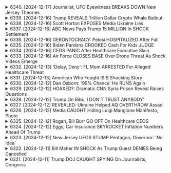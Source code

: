 <details>
<summary>6340. [2024-12-17] Journalist, UFO Eyewitness BREAKS DOWN New Jersey Theories</summary><br>

<a href="https://www.youtube.com/watch?v=yDkJoNlvZCg" target="_blank">
    <img src="https://img.youtube.com/vi/yDkJoNlvZCg/maxresdefault.jpg" 
        alt="[Youtube]" width="200">
</a>

# Journalist, UFO Eyewitness BREAKS DOWN New Jersey Theories

## 不明航空器事件之重點整理：採訪紀錄摘要

**概觀：** 本摘要基於一次採訪紀錄，內容主要討論近期於美國各地發生的不明航空器的目擊事件。採訪者與當地執法人員、白宮消息來源，以及調查事件的記者進行了深入交流，试图辨别事件的性质與背後原因。

**(一) 事件描述與目擊情況：**

*   **多重目擊證詞：** 無數的民眾和執法人員（包括警官、海岸守備隊）都報導目擊到不明飛行物（UFO）、無人機（Drone）或不明航空器（UAPA）。
*   **目擊地點：** 事件發生範圍廣泛，包括人口稠密地區和海岸線附近。
*   **異常現象：** 報導中提及的不尋常情況包括大量不明物體（多達50個）、以高速度追蹤執法船隻、以及在海洋中出現大量的空中物體。
*   **高度不確定性：** 目擊者無法確定這些物體的材質、動力來源或飛行方式。

**(二) 執法及政府部門的反應：**

*   **執法調查：** 當地執法部門（例如安郡警察局）正在積極追蹤這些物體，並記錄所有目擊事件。
*   **聯邦政府協作：** 執法部門將所有情報收集後都提交給聯邦政府。
*   **法律訴求：** 有執法部門呼籲制定相關法律，以规范无人机的运营，並追蹤所有飛行物體，類似於目前航空業對飛機的追蹤和管理方式。
*   **政府回應曖昧：** 白宮和聯邦政府的回應往往模糊不清，強調事態的可控，但沒有充分解释事件的本質。

**(三) 對事件起因的推測：**

*   **飛行器誤認：** 部分人士認為這些目擊事件可能是人們誤認了飛機、無人機或其他飛行器。
*   **無人機活動增長：** 隨著無人機技術的普及，無人機的非法或未經授權的使用情況也可能有所增加。
*   **政府機密活動：** 採訪者認為，聯邦政府可能參與一些秘密的航空活動，而這些活動可能被誤認為是外星或不明航空器。
*   **UFO/外星生命：** 一部分人仍懷疑這些不明航空器與外星生命或不明文明有關。

**(四) 採訪者的分析與判斷：**

*   **事件複雜性：**  採訪者認為，事件的起因很可能是一個複雜混合體，涉及飛行器误认、無人機活動、政府密事等多重因素。
*   **政府知情程度：** 採訪者懷疑聯邦政府可能掌握比公眾更多的信息，並正在選擇性地公開真相。
*   **風險評估：** 採訪者對聯邦政府的回應表示擔憂，認為其對事態的淡化可能構成一種不負責任行為，並可能隱藏著潛在的風險。



**結論：** 總體而言，這份採訪紀錄揭示了不明航空器事件的複雜性和不確定性。 需要更嚴肅的調查與分析，以辨明真相並确保公共安全。
</details>

<details>
<summary>6339. [2024-12-16] Trump REVEALS Trillion Dollar Crypto Whale Bailout</summary><br>

<a href="https://www.youtube.com/watch?v=rw3NTxWXvKg" target="_blank">
    <img src="https://img.youtube.com/vi/rw3NTxWXvKg/maxresdefault.jpg" 
        alt="[Youtube]" width="200">
</a>

# Trump REVEALS Trillion Dollar Crypto Whale Bailout

## 比特币战略：一份分析摘要

以下是关于比特币战略的要点总结，基于所提供的文本，并以客观严谨的条理进行组织：

**一、核心论点：对比特幣战略的反驳**

*   **财富转移:** 比特币战略被描述为一项通过转移公共资金，使已富裕阶层受益的“掠夺计划”。
*   **缺乏合理逻辑:**  策略的支持理由看似是为了让竞选支持者获得巨额利益，而非出于实际的经济或战略考虑。
*   **高风险投资：**将资金投入比特币被认为存在固有风险，包括技术过时、黑客攻击以及市场崩盘可能造成的重大财务损失。

**二、 潜在的经济风险**

*   **金融系统風險:**  将比特币纳入金融体系，提高了系统性风险。报告指出了加密货币购买资金被用于放贷的趋势，以及该领域带来的潜在问题。
*   **经济崩溃潜力:** 比特币的崩盘可能会导致类似2008年金融危机的连锁反应，特别是鉴于低收入家庭将加密货币收益用于获取住房贷款和汽车贷款的情况。
*   **过度杠杆:** 通过加密货币获得的贷款可能导致过度杠杆，加剧经济冲击时的脆弱性。

**三、 地缘政治影响**

*   **美元减弱：** 比特币战略被认为可能削弱美元价值，使美国在全球的经济影响力降低。
*   **制裁规避：** 其他国家可能利用比特币来规避经济制裁，从而损害美国的国家利益。
*   **普汀的兴趣：** 俄羅斯总统普丁对加密货币表现出兴趣，这进一步增加了人们对美元可能被规避的担忧。

**四、监管和人员变动问题**

*   **监管风险：** 该文件警告说，特朗普政府任命了亲加密货币的官员担任监管职位，可能会损害对加密货币市场的有效监管。
*   **政策失调：** 对证券交易委员会 (SEC) 和财政部的领导人进行人事调动，可能会导致监管力度减弱，对金融稳定构成威胁。
*   **PayPal 的角色:**  一些人认为，加密貨幣与PayPal的目标是创建一个“新世界货币”，但这可能会损害美国传统的金融系统。

**五、 固有技术和市场风险**

*   **技术过时：** 比特币可能被更先进的技术所取代，导致其价值迅速下降。
*   **黑客攻击和盗窃:**  加密货币对黑客攻击和盗窃尤其容易受到攻击，这可能导致巨额资金损失。
*   **缺乏内生价值:**  比特币缺乏传统的内在价值，其价格很大程度上取决于投机炒作。

**總結:**

这份分析批判性地评估了特朗普政府的比特币战略，指出其所存在的重大金融、经济、监管和技术风险。它强调了将公共资金投入这种高风险数字资产，可能导致财富转移，破坏金融稳定性，并损害美国的国家利益。
</details>

<details>
<summary>6338. [2024-12-16] Scott Horton EXPOSES Media Ukraine Lies</summary><br>

<a href="https://www.youtube.com/watch?v=K_5iClEOGu8" target="_blank">
    <img src="https://img.youtube.com/vi/K_5iClEOGu8/maxresdefault.jpg" 
        alt="[Youtube]" width="200">
</a>

# Scott Horton EXPOSES Media Ukraine Lies

## 斯考特·赫里翁關於俄烏衝突之觀點重點整理

斯考特·赫里翁 (Scott Hertron) 在 Breaking Points 節目中闡述了他對俄烏衝突的獨特視角。其核心觀點是：俄羅斯的行動並非僅僅基於浪漫或擴張野心，而是基於對自身安全關切的理性考量，且西方（尤其是美國和北約）長期以來的政策是衝突演變的主要因素。以下是他觀點的重點整理：

**一、衝突的根源：俄羅斯的合理安全關切**

*   **安全困境：** 弗拉基米爾·普丁認為，北約持續東擴，使得俄羅斯面臨來自西方國家的安全威脅。在烏克蘭部署導彈系統，使得莫斯科在 10 分鐘之內可能受到核攻擊。
*   **不對稱威脅：** 普丁擔心，如果烏克蘭加入北約，將使得西方有能力部署對俄羅斯構成直接威脅的武器系統。
*   **歷史背景：** 普丁多次強調，對克里米亞的防禦是其安全戰略的核心，他認為西方不尊重俄羅斯的安全關切。
*   **明確的訴求：** 他強調，俄羅斯的訴求並非是完全佔領烏克蘭，而是確保自身安全，即阻止烏克蘭加入北約，並阻止在該地區部署對俄羅斯構成威脅的武器系統。

**二、西方（尤其是美國和北約）的過錯**

*   **北約東擴：** 北約長期東擴，無視俄羅斯的警告和安全關切，是破壞歐洲安全格局的主要因素。
*   **雙重標準：** 西方在處理國際冲突時存在雙重標準，例如，在科索沃、南蘇丹和戈蘭高地等地區支持分離主義運動，但在俄羅斯周邊卻反對。
*   **自由主義世界秩序的虛偽性：** 西方所宣揚的自由主義世界秩序，僅是世界帝國主義的變相形式，其根本目的是維護自身的利益。
*   **違反國際規則：** 國際規則被西方所利用，以達到其政治目的，而忽略了其他国家的安全關切。
*   **領土爭端的處理：** 若是美國所為，西方便會默許，但俄羅斯若採取類似行動，則會受到嚴厲批評 (例如科索沃 vs 克里米亞)。

**三、烏克蘭的地位和衝突的意義**

*   **美國對烏克蘭的價值：** 斯考特·赫里翁認為，美國並不在乎烏克蘭的戰略意義，冷戰時期蘇聯占領烏克蘭時，美國也未採取任何行動。
*   **俄羅斯對烏克蘭的戰略重要性：** 對於俄羅斯而言，確保烏克蘭不加入北約，並防止其成為對俄羅斯構成威脅的地區，至關重要。
*  **不應接受邊境爭端的國家加入北約：** 北約不應接納存在領土爭端的國家為成員，以免引發更大的冲突。
*  **黑海地區的戰略意義：** 北約在黑海地區的存在，對於俄羅斯構成了直接的安全威脅。

**四、斯考特·赫里翁的論述方式**

*   **歷史、地緣政治和國際關係視角：** 斯考特·赫里翁的論述融合了歷史、地緣政治和國際關係等方面的知識，提供了一個全面而深入的分析。
*   **批判性思考：** 他對主流觀點進行了批判性思考，並提出了不同的見解。
*   **客觀性和理性的分析：** 斯考特·赫里翁的分析是基於客觀事實和邏輯推理，避免了情緒化的表達和偏見。
* **論述依據：** 斯考特·赫里翁的論述主要基於他的書籍，以及他在節目中所分析的歷史資料和地緣政治背景。

總而言之，斯考特·赫里翁認為，俄烏衝突並非簡單的侵略行為，而是多種因素共同作用的結果。理解衝突背後的深層原因，需要從歷史、地緣政治和國際關係等角度進行分析，並且需要批判性地思考主流觀點。他的觀點提供了一種理解衝突的新視角，並引發人們對國際安全格局和地緣政治的思考。
</details>

<details>
<summary>6337. [2024-12-16] ABC News Pays Trump 15 MILLION In SHOCK Settlement</summary><br>

<a href="https://www.youtube.com/watch?v=LqpNbc-pY84" target="_blank">
    <img src="https://img.youtube.com/vi/LqpNbc-pY84/maxresdefault.jpg" 
        alt="[Youtube]" width="200">
</a>

# ABC News Pays Trump 15 MILLION In SHOCK Settlement

## 對喬治·斯蒂法諾普洛斯（George Stephonopoulos）名譽毀損訴訟的重點整理與分析

以下，根據提供的文本，將事件與分析重點整理如下：

**I. 事件背景：**

*   **訴訟的起因：** 喬治·斯蒂法諾普洛斯在一期節目中關於特朗普的言論引發了特朗普陣營的訴訟威脅。
*   **ABC的反應：** ABC選擇和解，刊登了編輯註釋，但註釋內容模糊且缺乏明確承認錯誤。
*   **核心爭議點：** 媒體界對ABC屈服於威脅，而非捍衛其新聞報導自由表示質疑與擔憂。

**II. ABC屈服原因的可能性推測：**

*   **保險因素：** 有分析指出，類似事件中，保險公司可能要求媒體和解，降低風險。此前曾有案例（克里斯·漢森事件）表明保險公司可能主導和解決策。
*   **避免訴訟成本：** 媒體可能評估了訴訟的成本、時間和聲譽風險，最終決定和解以避免更嚴重的後果。
*   **特朗普陣營的威脅：**  特朗普陣營可能直接聯繫ABC，威脅若不更正言論，將發起名譽毀損訴訟。

**III. 對此決定的批評與擔憂：**

*   **新聞自由的侵蝕：** 多名專家（包括律師、記者）認為，ABC此舉為不正當壓力屈服，設置了一個可怕的先例，可能危害新聞自由和媒體獨立性。
*   **對媒體的威慑：** 此事件可能向其他媒體傳達信息，暗示在報導涉及特朗普時需謹慎，以免引發訴訟。
*   **編輯註釋的模糊性：** 編輯註釋的措辭含糊不清，未能明確承認錯誤或更正不實信息，被認為是一種敷衍的方式。
* **媒體怯懦** 多個媒體工作者認為ABC屈服於壓力是種怯懦行為。

**IV. 其他重要觀點：**

*   **保險因素的可能性：** 媒體的保險可能促使和解。
*   **案例類似性：** 曾有名記者與保險公司產生衝突，保險公司促使他和解。
*   **編輯註釋的作用：** 和解協議可能要求包含編輯註釋。

**V. 文本呼籲**

*   文本作者希望得到ABC內幕消息，並強調自己將公開一切真相。
* 作者同時呼籲支持獨立媒體，並邀請讀者訂閱breakingpointsto.com。
* 文本鼓勵讀者分享並留下意見。
</details>

<details>
<summary>6336. [2024-12-16] GERONTOCRACY: Pelosi HOSPITALIZED After Fall</summary><br>

<a href="https://www.youtube.com/watch?v=idcOxWm7RLU" target="_blank">
    <img src="https://img.youtube.com/vi/idcOxWm7RLU/maxresdefault.jpg" 
        alt="[Youtube]" width="200">
</a>

# GERONTOCRACY: Pelosi HOSPITALIZED After Fall

## Breaking Points 節目對話重點整理：美國政治體制與民主困境

以下為 Breaking Points 節目的對話重點整理，針對美國政治體制、民主運作、以及資深政治人物權力固守等問題，進行結構化的歸納：

**一. 資深政治人物權力固守的現象分析:**

*   **缺乏可信的挑戰者:** 諸如米奇·麥克康奈、南希·裴洛西、戴安·範斯坦等資深政治人物，往往能夠利用自身財力、政治資源，壓制可能的黨內挑戰者，避免初選競爭。
*   **對黨內初選的操縱:** 資深議員傾向拒絕與挑戰者進行公開辯論，透過資金和資源優位，控制選舉結果。
*   **政治生態的助長：** 在某些情況下，例如肯塔基和舊金山，選區政治結構（共和黨優勢區，或民主黨鐵票區）使得資深議員即便不受當地選民歡迎，亦能藉由黨內優勢穩奪勝選。

**二. 民主運作的缺陷與隱憂:**

*   **選民選擇的侷限性:** 缺乏具競爭力、理念清晰的挑戰者，限制了選民的多元選擇。
*   **缺乏真正的政治革新:** 現有體系阻礙了新觀念、新力量的湧現，讓選民難以推動真正的改變。
*   **政客權力掌握的長期化：** 一些政治人物直至身體虛弱，甚至喪失認知能力，仍在職，凸顯政治體系缺乏健全的換血機制。
*   **利益集團的操控:** 既有體系容易被利益集團掌控，阻礙了真正代表民意的政策推動。

**三. 肯塔基州與舊金山選區的特殊性分析:**

*   **肯塔基州：** 該州由於強烈的共和黨傾向，使得民主黨候選人難以與麥克康奈競爭，即便麥克康奈不受選民歡迎。
*   **舊金山：** 裴洛西在該選區擁有深厚的黨內優勢，使得民主黨初選缺乏真正的競爭，讓她得以長期在職。

**四. 體制性問題的根源：**

*   **資金的力量：** 政治人物藉由籌集大量資金，強化自身影響力及操縱選舉的空間。
*   **缺乏制衡機制：** 現有體系缺乏健全的制衡機制，無法有效遏制資歷深厚的政客濫用權力的現象。
*   **美國醫療保健體制的問題：** 議員們能夠在身體狀況不佳的時候持續擔任公職，暴露了美國的醫療保健體系無法及時啟動換血機制。
*   **孤立主義 VS. 霸權：** 節目提到一些資深政客仍然堅持美國在全球霸權的政策，而忽視了國內的需求。

**五. 節目呼籲與號召：**

*   節目呼籲選民認清體制性問題，並積極參與政治，推動真正的變革。
*   節目呼籲支持獨立媒體，打破既有權力的壟斷。
*   節目鼓勵觀眾分享節目內容，擴大影響力，共同努力改變現狀。
</details>

<details>
<summary>6335. [2024-12-16] Biden Pardons CROOKED Cash For Kids JUDGE</summary><br>

<a href="https://www.youtube.com/watch?v=7FxSGj9-MbE" target="_blank">
    <img src="https://img.youtube.com/vi/7FxSGj9-MbE/maxresdefault.jpg" 
        alt="[Youtube]" width="200">
</a>

# Biden Pardons CROOKED Cash For Kids JUDGE

好的，以下是對您提供的文字的重點整理與歸納：

**總體主題：** 總統赦免權的濫用與不公正，以及拜登政府赦免決定的爭議性。

**一、核心論點：**

*   **赦免權的選擇性運用：** 批評人士認為拜登政府的赦免決策優先考慮了其支持者、富裕人士及其盟友，而非真正需要幫助的無辜者。
*   **缺乏審查機制：** 赦免流程存在漏洞，使得一些不應被赦免的人（如“金錢導向”的法官）也獲得了赦免。
*   **不公的優先級：** 總統之子以及與政權有聯繫的人比實際被不公正地監禁的個人獲得了更高的赦免優先級。

**二、具體例子：**

*   **總統之子：** 拜登總統的首個赦免對象是他的儿子。
*   **“金錢導向”的法官：** 一名因“金錢導向”而判刑的法官被赦免，引發廣泛批評。
*   **被遺忘的受害者：** 被指控需要幫助的個人（如史蒂芬·東吉、朱利安·阿桑奇等）卻未得到赦免。

**三、批評與疑慮：**

*   **缺乏透明度：** 赦免流程的缺乏透明度讓人懷疑總統的赦免權被濫用。
*   **缺乏盡職調查：** 總統似乎缺乏對赦免對象背景的審查，導致不良後果。
*   **政治動機：** 批評者認為拜登政府的赦免決策具有政治動機，目的是討好特定群體。

**四、總結：**

文章批判了拜登政府赦免權的使用，並指出其決策存在偏頗和不公正的現象。 作者認為總統似乎優先考慮了政治盟友和富豪捐贈者, 而忽略了那些真正需要幫助的受害者。

希望這些重點整理對您有所幫助！
</details>

<details>
<summary>6334. [2024-12-16] CEOS PANIC After Healthcare Executive Slain</summary><br>

<a href="https://www.youtube.com/watch?v=JxQA4u_WYM0" target="_blank">
    <img src="https://img.youtube.com/vi/JxQA4u_WYM0/maxresdefault.jpg" 
        alt="[Youtube]" width="200">
</a>

# CEOS PANIC After Healthcare Executive Slain

## Breaking Points 視頻重點摘要 (關於槍擊事件嫌犯逮捕)

以下是視頻內容的重點摘要，以條列格式呈現，並使用正式用語：

**一. 事件概要**

*   **槍擊事件發生**: 視頻討論一桩槍擊事件，重點關注嫌犯的逮捕過程及其相關隱私疑慮。
*   **嫌犯逮捕**: 嫌犯在被列車逮捕後，嫌疑犯的個人資料和逮捕過程成為討論重點。
*  **懷疑逮捕進程** : 視頻主要討論逮捕過程中的異常情況以及可能存在的隱私侵犯。

**二. 逮捕過程細節**

*   **照片辨識**: 執法部門利用嫌犯的照片，通過公民提供的線索進行辨識。
*   **麥當勞線索**: 嫌犯是根據麥當勞快餐店客戶提供的線索，通過臉部匹配技術確定身份。
*   **時間疑慮**: 傳聞嫌犯是在警方根據該線索到達現場後幾分鐘被逮捕，由於信息量巨大，時間安排引人懷疑。
*   **潛在的監視技術**: 視頻質疑執法部門是否使用了麥當勞快餐店的監視系統 (包括臉部識別)，未經同意調取公民資料，構成潛在隱私侵犯。

**三. 隱私權及監視技術的討論**

*   **面部掃描和生物數據**:  視頻指出，TSA (運輸安保管理局) 正在推行面部掃描技術，例如在機場進行安檢，並將公民的生物數據存儲在政府數據庫中。
*   **預檢和監控網絡**:  指出有 4500 萬人已參與 TSA 預檢計劃，意味著他們的指紋、面部信息和個人數據已被政府搜集。
*   **監視技術的普及**:  強調現代城市中監視攝影机的數量龐大，導致公民几乎無時無刻不在被監控。

**四.  嫌犯行為分析**

*   **丟棄的物品**: 嫌犯在逃亡過程中丟棄了槍支、子彈和假鈔，行為舉止引發疑問。
*   **逃亡策略**: 嫌犯未選擇搭乘飛機，而是選擇搭乘列車逃生，或許認為這是一種更安全的方式。
*  **是否故意被捕**： 視頻質疑嫌犯是否故意被捕，因為他丟棄的物品過於明顯。

**五. 媒體和公民的參與**

*   **公民參與情報提供**：公民積極參與情報提供，但大量情報可能導致警方難以篩選可信資訊。
*  **媒體曝光隱私**： 公眾對於隱私權的討論：對於政府的行為、隱私政策、監控技術以及公民權利等問題提出質疑。

**六. 呼籲及行動**

*    **支持獨立媒體**：鼓勵觀眾支持Breakingpoints.com，以支持獨立媒體發展。
*   **參與討論**：鼓勵觀眾通過點讚、留言和分享視頻，參與討論，擴大影響力。
</details>

<details>
<summary>6333. [2024-12-16] Air Force CLOSES BASE Over Drone Threat As Shock Videos Emerge</summary><br>

<a href="https://www.youtube.com/watch?v=FbbGXVKvNMs" target="_blank">
    <img src="https://img.youtube.com/vi/FbbGXVKvNMs/maxresdefault.jpg" 
        alt="[Youtube]" width="200">
</a>

# Air Force CLOSES BASE Over Drone Threat As Shock Videos Emerge

好的，以下是對提供的文字記錄進行的重點整理，使用正式用語、分段歸納和條列格式：

**一、事件概述與核心爭點**

*   **未知飛行物 (UFO) 目擊事件：** 美國（尤其是紐澤西州）近期頻繁出現身份未知的無人航空器（UAV）目擊事件，引起公眾和政府的關注與恐慌。
*   **聯邦政府的回應：** 聯邦政府（包括 FBI）正在調查這些目擊事件，但資訊披露有限，導致資訊不對稱。
*   **政治壓力：** 紐澤西州知事（Phil Murphy）公開要求聯邦政府加大調查資源，並向公眾提供更具體的資訊，加劇了政府的壓力。
*   **核心爭點：** 目擊事件的來源、目的以及是否構成安全威脅，是目前的主要爭議焦點。

**二、可能的解釋與假設**

*   **隱蔽的國家級計畫：** 目擊事件可能是軍方的秘密行動或實驗性計畫，但政府保持沉默以保密。
*   **恐怖威脅：** 有人猜測這些無人機可能攜帶有毒物質或武器，是對公共安全的威脅（例如：「骯髒炸彈」）。
*   **外部力量的干預：** 存在陰謀論，認為這些無人機可能來自其他國家或外星勢力。
*   **未知的技術：** 也存在技術推斷，認為這些無人機可能配備了突破性但未公開的技術。

**三、政府的資訊透明度和公眾反應**

*   **資訊不透明：** 政府在事件調查過程中缺乏透明度，未能及時向公眾提供充分的資訊，引發了不信任和懷疑。
*   **公眾恐慌：** 缺乏資訊的公眾容易產生恐慌和猜測，增加了社會的不穩定性。
*   **政治壓力：** 州政府官員（如紐澤西州知事）正在向聯邦政府施壓，要求增加資訊公開透明度。

**四、對於川普的討論**

*   **川普的角色：** 對於前總統川普是否可能揭露機密訊息，存在爭議。
*   **信任問題：** 質疑川普的個人可信度，以及他是否會遵循既定規範並揭露真相。

**五、可能的應對措施**

*   **加強聯邦政府的調查：** 需要投入更多的資源，以徹底調查事件的來源和目的。
*   **信息公開：** 聯邦政府應向公眾公開更多信息，以平息恐慌和建立信任。
*   **建立空中管制：** 考慮建立空中管制，以保護重要設施和確保飛行安全。
*   **加強邊境安全：** 密切關注邊境活動，以防止不明無人機入侵。

希望以上整理對您有所幫助。
</details>

<details>
<summary>6332. [2024-12-13] 'Delay, Deny': FL Mom ARRESTED For Alleged Healthcare Threat</summary><br>

<a href="https://www.youtube.com/watch?v=MwgOACKfSAI" target="_blank">
    <img src="https://img.youtube.com/vi/MwgOACKfSAI/maxresdefault.jpg" 
        alt="[Youtube]" width="200">
</a>

# 'Delay, Deny': FL Mom ARRESTED For Alleged Healthcare Threat

## 對象：健康保險公司聯合醫療（UnitedHealth Group）的重點整理

本次討論重點集中在聯合醫療公司的員工待遇及公司處理負面輿論的方式，從媒體人Kenn Crippshtein的報導與分析中提取。

**一、核心問題：員工待遇與企業形象**

* **崩塌的系統與痛苦的員工：** 聯合醫療的員工，特別是客服（Call Center）人員，深感痛苦與無助，原因是公司存在著落後的系統、僵化的流程以及缺乏權限來解決問題。許多員工正在承受極大的心理壓力，並且想找到別的工作。
* **官僚主義和不人道的工作環境：** 許多員工認為他們從事的工作令人厭惡，且缺乏改變的機會，這造成許多負面情緒與壓力。
* **公司內部與外部的訊息不對稱：** 許多媒體報導與公司發言人僅僅呈現正面形象，卻忽略了基層員工的真實處境。

**二、公司應對輿論的方式**

* **初期反應：防禦與否認：** 聯合醫療最初的回覆是防禦性的，並認為所有批評都是虛假的、不公正的。
* **策略轉變：承認問題並表達關心：**  在受到越來越多的批評後，公司嘗試轉變策略，開始承認系統存在問題，並表達對員工的關心。但這種轉變被分析為是為了維護公司形象而做出的反應。
* **內部溝通與外部宣傳的不一致：**  公司對內發送的備忘錄最初充滿防禦性，但在公眾面前則表現出關心和理解。

**三、媒體與資訊傳播的角色**

* **媒體報導的偏差：** 媒體通常僅報導公司高層的觀點，缺乏對基層員工的深入報導，造成資訊的不平衡。
* **獨立評論的重要性：** 獨立媒體人Kenn Crippshtein通過深入採訪和分析，揭示了聯合醫療公司內部真實情況。
* **真相的獲取：** 直接從員工那裡獲取資訊，而非依賴公司官方發布，對於了解真實情況是至關重要的。

**四、 Kenn Crippshtein 的資訊傳播渠道**

* **Substack 平台：** 鼓勵聽眾追蹤Kenn Crippshtein的Substack平台，以獲取更多相關分析和報導。
* **資訊更新頻率：** Kenn Crippshtein每天都會更新Substack平台，分享最新的資訊。

**五、 結論**

本次討論重點指向了聯合醫療內部存在的問題，以及公司在維護其公眾形象時所使用的策略。獨立媒體人的深入報導對於揭示真相，以及推動公司改善員工待遇至關重要。
</details>

<details>
<summary>6331. [2024-12-13] American Who Fought ISIS Shocking Story</summary><br>

<a href="https://www.youtube.com/watch?v=ao170etxp-s" target="_blank">
    <img src="https://img.youtube.com/vi/ao170etxp-s/maxresdefault.jpg" 
        alt="[Youtube]" width="200">
</a>

# American Who Fought ISIS Shocking Story

## 叙利亚局勢分析及地方自治區評估：重點摘要

此摘要基於對視頻內容的分析，提供對敘利亞局勢、地方自治區發展及人道主義關切的客觀總結。

**一、地區概況及主要參與者：**

*   **敘利亞國內衝突：** 敘利亞持續的衝突牽涉多方勢力，包括敘利亞政府、反對派組織、庫德族人民自衛軍(YPG)、伊斯蘭國(ISIS)以及外來干預勢力（土耳其、俄羅斯、美國等）。
*   **庫德族自治區(Rojava)：** 敘利亞北部存在一個以庫德族為主體的自治區，被稱為Rojava（Rojava）。該自治區尋求更大的政治自治權，並在一定程度上建立了自行管理體系。
* **主要勢力互動：**
    *   **美國：** 支持敘利亞北部庫德族勢力YPG，但拒絕將YPG除名恐怖組織名單。
    *   **俄羅斯：** 傾向於支持敘利亞政府，鼓勵敘利亞政府與地方自治區進行聯邦體制整合。
    *   **土耳其：** 將YPG視為國家安全威脅，並進行了多次軍事干預，試圖阻止其在敘利亞北部形成穩固的勢力範圍。

**二、政治發展及自治前景：**

*   **聯邦體制建議：** 俄羅斯積極推動敘利亞政府與庫德族自治區建立聯邦體制，仿效伊拉克庫德斯坦自治區模式。然而，敘利亞總統阿薩德不願意割讓權力，對聯邦體制方案持保留態度。
*   **YPG的合法性：** 美國對YPG拒絕除名恐怖組織名單，限制了該組織獲得國際認可和政治合法性。
*   **飛行禁區與國際制裁：** 建議解除敘利亞北部地區的禁飛區，並將 PKK 除名恐怖組織名單，以促進當地經濟發展，允許當地社區獲得投資和貿易機會。

**三、人道主義危機：**

*   **國內流離失所人口：** 敘利亞內部存在大量流離失所人口，特別是在阿勒波等地。這些流離失所者面臨嚴峻的生活環境和生存挑戰，包括食物短缺、醫療服務匱乏以及冬季氣候帶來的威脅。
*   **緊急人道援助需求：** 特別提到在阿勒波地區的庫德族、雅茲يدي族和亞美尼亞族流離失所者，強調他們迫切需要人道援助，包括食品、住房和醫療服務。
*   **人道援助組織：** 強調庫德紅新月社在提供人道援助方面所發揮的作用，並鼓勵公眾支持該組織的工作。

**四、文化及宗教多樣性：**

*   **敘利亞文化多樣性：** 敘利亞是一個文化和宗教多元化的社會，存在庫德族、雅茲يدي族、亞美尼亞族等不同群體。
*   **亞拉姆語的重要性：** 強調亞拉姆語在當地文化和宗教中的重要性，並提到YPG中有許多亞拉姆語人口的存在。
*   **文化遺產：**  表明敘利亞擁有豐富的文化和宗教遺產，包括早期基督教文化。

**总结：**

此分析強調了敘利亞局勢的複雜性，涉及政治鬥爭、人道主義危機和文化多元化等因素。 建立一個可持續和和平的未來，需要各方放下成見，尋求共同利益，加強對敘利亞人民的人道主義援助。
</details>

<details>
<summary>6330. [2024-12-12] Dan Osborn: '99% Chance' He RUNS Again</summary><br>

<a href="https://www.youtube.com/watch?v=9pTcDqpfsj4" target="_blank">
    <img src="https://img.youtube.com/vi/9pTcDqpfsj4/maxresdefault.jpg" 
        alt="[Youtube]" width="200">
</a>

# Dan Osborn: '99% Chance' He RUNS Again

## Dan Osborne 訪談重點整理

**I. 競選核心與策略**

* **目標選民:** 底層勞動階級，強調代表他們發聲。
* **政策重點:** 降低稅負，提升可負擔能力。
* **差異化:** 強調自己與建制派政客的不同，不受國家層級的政治框架束縛。
* **選舉策略:** 注重地方層面的選舉，認為比起進軍國家層級，在地方層面的選舉機會較高，也更能得到選民接納。

**II. 選舉挑戰與考量**

* **國家層级选举的风险:**  在国家层面的选举中，选民更注重政客的政治立场，而非其个人背景。
* **建制派的压力:**  来自建制派的政治压力和负面评价会对选举造成阻碍。
* **选民的差异化认知:**  选民更倾向于支持那些既有地方特色，又符合自身利益的政客。
* **地方選舉機運:**  強調地方選舉比國家級選舉更具機會，選民相對寬容。

** III. 參選者案例分析**

* **Larry Hogan (馬里蘭州):** 受歡迎的州長，但因其與 McConnell 的政治連結而在參議院選舉中失利。選舉廣告重點攻擊他在聯邦議員的投票立場。
* **Phil Scott (佛蒙特州):** 備受尊敬的州長，即使在偏自由的佛蒙特州仍獲得支持證明其個人魅力和議題貼近人民的特點。
* **Charlie Baker (麻薩諸塞州)/ Scott Brown:**  兩人皆為在非共和黨傳統地區勝出的州長/聯邦參議員。
* **Luis Fortunato Edwards(堪薩斯州):** 強調地方性選舉，較容易獲得選民支持。

**IV.  Working Class Heroes 基金会**

* **基金會目標:** 資助和發掘代表勞動力階級的政治新星。
* **募款策略:** 鼓勵潛在捐款者透過電子郵件註冊，以便在基金會開始招聘時獲得更新信息。

**V.  選舉及政治趨勢觀察**

*  **地方主導:**  強調地方選舉更利於在國家層面的發展。
*  **選民認知差異:** 选民对地方政治的容忍度相对较高，而对国家层面的政治立场更为注重。
*  **建制派因素:**  政治建制派对候选人的影响力以及可能造成的负面影响。
* **選民的價值觀：** 選民更注重政治人物的政策是否符合自身利益，以及是否能代表他們的價值觀。
</details>

<details>
<summary>6329. [2024-12-12] HOAXED?: Dramatic CNN Syria Prison Reveal Raises Questions</summary><br>

<a href="https://www.youtube.com/watch?v=O0aIqt2RzbA" target="_blank">
    <img src="https://img.youtube.com/vi/O0aIqt2RzbA/maxresdefault.jpg" 
        alt="[Youtube]" width="200">
</a>

# HOAXED?: Dramatic CNN Syria Prison Reveal Raises Questions

好的，这是一份对您提供文本的清晰、客观重点总结，采用正式术语并按小节归纳并使用列表格式：

**一、核心叙述与核心质疑**

*   **叙述焦点：** 一位被叙述者从叙利亚监狱中释放的男性（代号：该男子的身份是讨论的关键）。叙述者质疑该男子的故事真实性，怀疑其可能为精心策划的舞台剧。
*   **主要质疑点：**
    *   **监狱环境的异常：** 叙述者怀疑监狱的条件是否像描述的那样恶劣。
    *   **被捕和释放过程的疑点：**  描述的逮捕和释放过程存在不一致和不合理之处。
    *   **叙述者的动机：**  叙述者怀疑该被叙述者是否故意隐瞒或提供虚假信息。

**二、对叙利亚局势和相关人物的背景分析**

*   **对叙利亚内战及其影响的关注：** 叙述者分析了叙利亚冲突的复杂性，以及西方国家对叙利亚冲突的态度和干预。
*   **对参与叙利亚冲突的不同派别及其政治立场的批判：** 叙述者批判了叙利亚冲突中各方的行为和动机，特别是对一些被西方视为温和反对派的团体的质疑。
*   **对クラリッサ・ウォード的分析：** 分析了新闻记者（クラリッサ・ウォード）在叙利亚战争中采取的立场和行为，怀疑她可能因为个人经历和意识形态立场而对某些事件有倾向性报道。

**三、新闻伦理与媒体可信度**

*   **对CNN等传统媒体可能存在的偏见的质疑：** 叙述者表达了对传统媒体可能存在的偏见和不公正报道的担忧。
*   **对新闻报道真实性的重要性的强调：** 叙述者强调了核实新闻来源、确保报道客观公正的重要性。
*    **对新闻媒体在复杂冲突中扮演角色的反思：** 叙述者呼吁新闻媒体承担起更多社会责任，避免将个人偏见和政治立场带入新闻报道中。

**四、其他相关问题**

*   **对叙利亚监狱状况的关注：** 叙述者表达了对敘利亞监狱中人权状况的担忧。
*   **对西方政府和媒体对敘利亞冲突的政策的批判：** 敘述者批判了西方国家在敘利亞冲突中采取的政策，并呼吁更谨慎、更客观的应对策略。
*   **对媒体独立性和言论自由的强调：** 叙述者呼吁保障媒体独立性和言论自由，以便能够更全面、更客观地报道冲突事件。
</details>

<details>
<summary>6328. [2024-12-12] Trump On Bibi: 'I DON'T TRUST ANYBODY'</summary><br>

<a href="https://www.youtube.com/watch?v=lMIvNkUIUXw" target="_blank">
    <img src="https://img.youtube.com/vi/lMIvNkUIUXw/maxresdefault.jpg" 
        alt="[Youtube]" width="200">
</a>

# Trump On Bibi: 'I DON'T TRUST ANYBODY'

## 文章重點整理

本文章為對談形式，內容圍繞國際局勢與軍事援助的討論。以下以小節及條列式歸納重點：

**一、中東局勢與以巴衝突:**

*   **對以色列的施壓:** 美國可能透過施壓以色列對外關係，要求其在巴勒斯坦衝突中做出讓步。
*   **特朗普與納坦尼亞胡的關係:** 美國前總統特朗普可能藉由向以色列總理納坦尼亞胡施壓，促使其在特定議題上妥協。
*   **人道危機與死亡人數:** 巴勒斯坦加沙地區正在經歷嚴重的人道危機，已知萬餘人死亡。
*   **民間傷亡情況:** 報導指出美國非營利組織疑似透過軍事援助，間接導致巴勒斯坦平民傷亡。

**二、美國對烏克蘭軍事援助:**

*   **非法武器轉讓:** 有美國議員助理被逮獲，試圖非法將軍事裝備運送至烏克蘭。
*   **漏洞與合規性:** 法律對於非營利組織援助軍事物資的規範存在漏洞，可能被濫用。
*   **非營利組織的角色:** 有美國非營利組織透過接受捐款並購買軍事物資，轉供戰區，引發法律與道德爭議。
*   **武器種類與用途:** 涉案武器包含防彈背心、瞄準鏡、夜視鏡等，甚至有狙擊步槍及相關器材，用途令人擔憂。
*   **IRS 稅務爭議:** 過去奧巴馬政府時期的 IRS 稅務醜聞，導致對於 501(c)(3) 非營利組織的監管趨於鬆懈。

**三、其他關鍵議題:**

*   **軍事裝備來源不明:** 有人士關注軍用裝備是否有經由合法管道，或透過漏洞轉入戰區。
*   **道德與倫理問題:** 協助軍事行動，可能導致平民受害，引發道德與倫理方面的討論。
*   **資訊透明度:** 對於非營利組織的軍事援助活動，需要更高的透明度，以確保符合規範。

**備註:** 本篇文章內容涉及國際敏感局勢與道德爭議，需要以批判性角度看待。
</details>

<details>
<summary>6327. [2024-12-12] REVEALED: Ukraine Helped AQ OVERTHROW Assad</summary><br>

<a href="https://www.youtube.com/watch?v=PyHQfD0PYWs" target="_blank">
    <img src="https://img.youtube.com/vi/PyHQfD0PYWs/maxresdefault.jpg" 
        alt="[Youtube]" width="200">
</a>

# REVEALED: Ukraine Helped AQ OVERTHROW Assad

## 西利亞情勢分析：烏克蘭之情報行動與地政效應

以下針對原文內容進行學術總結與重點歸納：

**一、核心議題與關鍵事件**

*   **烏克蘭干預西利亞內戰：** 本報告核心揭露，烏克蘭情報單位秘密援助敘利亞反政府 quân隊，協助推翻權力，並對抗俄羅斯及其盟友。
*   **情報支援與技術轉移：** 烏克蘭派遣精於無人飛行載具 (UAV) 操作人員以及約150 架UAV 至敘利亞伊德立部，支援反政府勢力，尤其是以阿爾凱達關聯的塔赫爾·阿拉姆 HTS 為首的領袖。
*   **地緣政治動機：** 烏克蘭情報行動背後動機是削弱俄羅斯在中東的影響力，並透過干擾其盟友來分散 روسيا的軍事資源。

**二、行動影響與潜在後果**

*   **俄羅斯策略调整：** 由於在敘利亞的地位受挫，俄羅斯可能将更多軍事資源投入烏克蘭戰爭，提高戰鬥意志，並將資源集中於當前的戰爭。
*   **區域聯盟的複雜化：** 與俄羅斯對立的土耳其，與俄羅斯在東歐和高加索地區存在長期競爭，可能因此更加依賴與美國及北約的關係，進一步加劇該地區的地緣政治緊張局勢。
*   **情報失效與風險：** 美國情報體系被質疑未能掌握烏克蘭在敘利亞的行動，以及對韓國潛在的政變動向，揭示了情報蒐集及分析上的潛在漏洞。

**三、战略分析與潛在風險**

*   **烏克蘭的戰略考量：** 烏克蘭可能認為透過干預敘利亞，能夠分散 روسيا的精力，為自身爭取時間或創造更有利的戰場條件。然而，此舉風險在于激化地區矛盾，並引發更廣泛的衝突。
*   **美國的潛在風險：** 敘利亞境內存在大量的美軍駐基地及請負人員，若受到干預或攻擊，將對美國造成直接的安全威脅。
*   **地緣政治的複雑性：** 本事件凸显了地緣政治的複雜性以及在地中海及東地中海地區的權力競爭。

**四、结论與评估**

烏克蘭在敘利亞的情報行動，不僅改变了該地區的政治格局，也可能對烏克蘭自身及相關國家的战略利益產生重大影響。美國情報體系未能及時掌握該行動，暴露出情報蒐集与分析上的不足。本事件也突出了地緣政治的複雜性以及在地中海及東地中海地區的權力競爭。
</details>

<details>
<summary>6326. [2024-12-12] Media CAUGHT Hiding Luigi Mangione Manifesto, Photo</summary><br>

<a href="https://www.youtube.com/watch?v=GUOtb1I8vmA" target="_blank">
    <img src="https://img.youtube.com/vi/GUOtb1I8vmA/maxresdefault.jpg" 
        alt="[Youtube]" width="200">
</a>

# Media CAUGHT Hiding Luigi Mangione Manifesto, Photo

## 對話要點整理 (BreakingPoints Podcast, Ken Klipperstein 錄音)

**核心議題:** 媒體在重大突發事件中 (尤其涉及槍擊、暴力恐嚇) 的訊息審查及媒體自我定位。

**一. 新聞價值 vs. 訊息控制**:

* **事件概要:** 主要討論一位嫌疑犯的事件，該嫌疑犯發布了脅迫性資訊。媒體普遍拒絕公開該嫌疑犯的相關資訊（包含資訊文件，脅迫性圖片）。
* **媒體立場:** 媒體機構普遍以 “公共安全” 作為理由拒絕公開資訊，認為其內容對公眾構成潛在危險。
* **作者 (Ken Klipperstein) 的觀點:** 認為媒體應聚焦於提供真實和完整資訊給公眾，讓公眾自行判斷，而非替公眾做出決策。
* **核心爭論點:** 媒體是否有權力以 “公共安全” 為由，篩濾掉可能讓公眾知情的資訊，抑或應完全尊重資訊自由？

**二. 訊息審查的案例與模式**:

* **先例:** 比對了過去的案例，像是 “Unabomber” 的宣言。當時媒體公開了宣言，最終導致嫌疑人的落捕，但也引發了對宣傳暴力思想的道德爭論。
* **一致性**: 作者批評媒體對不同案例的標準不一。
* **媒體動機**: 作者認為媒體可能受到 “華盛頓”、“紐約” 特定群體的影响，導致媒體呈現出與普通民眾（例如威斯康辛州的民眾）不同的資訊偏好。
* **媒體與執法部門關係**: 作者暗示媒體可能與執法部門達成交易，形成一種“相互支持”的局面，導致某些資訊被壓制。

**三. 信息管道及獨立媒體的崛起**:

* **Substack的重要性**: 作者透過Substack平台公布了被主流媒體壓制的情報，吸引了大量關注者。
* **独立媒體的价值**:  獨立媒體能绕过传统媒体的审查，更直接地将資訊傳遞给公眾。
* **媒體責任**:  作者呼籲媒體需要對其自身的責任有更清楚的认识：媒體應該成為資訊的傳遞者，而不是公眾的“保護者”或“管理者”。

**四. 公眾討論的缺失**:

* **缺乏公開討論**: 作者批評主流媒體缺乏對訊息公開政策的公開討論，使得公眾無法參與決策。
* **“假裝沒有發生”的態度**:  主流媒體常常採取“假裝沒有發生”的態度，避開敏感議題，壓制公眾的知情權。
* **主流媒体的虚伪**: 虽然主流媒体拒绝公开信息，但他们却可以通过链接到Substack了解信息，体现了他们的虚伪性。

**核心觀點:**

作者强烈认为，主流媒体正在滥用其权力，通过审查信息来操纵公众认知。 独立媒体及Substack等平台为读者提供了获取独立、完整資訊的渠道。 公众有权知情，媒体应尊重公众的知情权，而非替公众做出判断。
</details>

<details>
<summary>6325. [2024-12-12] Rogan, Bill Burr GO OFF On Healthcare CEOS</summary><br>

<a href="https://www.youtube.com/watch?v=ijpJrUviQi8" target="_blank">
    <img src="https://img.youtube.com/vi/ijpJrUviQi8/maxresdefault.jpg" 
        alt="[Youtube]" width="200">
</a>

# Rogan, Bill Burr GO OFF On Healthcare CEOS

## ルイジ・マニオン事件：インタビュー及び近況整理

この文書は、ルイジ・マニオン氏のインタビュー内容と、事件に関する周辺情報に基づき、主要なポイントを整理したものです。

### 1. インタビュー内容

*   **異常なインタビュー設定:** マニオン氏は刑務所に収監中であり、インタビューは共用スペースで行われました。
*   **刑務所の状況:** 刑務所の構造は、寮形式であり、受監者は共用スペースで過ごしている模様です。
*   **インタビューの不可解性:** 刑務所内で夜の10時以降、テレビニュースを視聴し、受監者から声援が上がるなど、通常では考えられない状況でインタビューが実施されました。
*   **マニオン氏の主張不明確:** 罪状に対する主張、精神鑑定、今後の裁判予想など、マニオン氏自身の主張は依然として不明確な部分が多い。

### 2. 事件の周辺情報

*   **収監場所:** マニオン氏はニューヨーク州刑務所に移送される可能性があり、特にダンベリー刑務所やダナム・モラ刑務所が候補として挙げられている。
*   **罪状と量刑予想:** 事件の内容や罪状によっては、長期間の服役が予想されるものの、精神鑑定の結果などによって量刑が変わる可能性がある。
*   **裁判の見通し:** マニオン氏は無罪を主張するかもしれないが、陪審員の判断や裁判のシステムによって、その試みは困難になるかもしれない。
*   **メディアとマニフェストの関係:** マニオン氏が自身のマニフェストを公開した経緯や、他のメディア組織がそれを報道しなかった理由について、ケン・クリッペンスタイン氏が解説する予定。
* **精神状態の可能性:** マニオン氏は、精神異常を理由として無罪を主張する可能性がある。

### 3. その他

*   本インタビューは、一般的な刑務所内でのインタビューとは大きく異なり、異常な状況下で行われている。
*   事件の真相解明のため、今後の裁判の動向や、マニオン氏自身の主張などに注目する必要がある。
*   本分析は、現時点で入手可能な情報に基づいています。
</details>

<details>
<summary>6324. [2024-12-12] Eggs, Car Insurance SKYROCKET Inflation Numbers Ahead Of Trump</summary><br>

<a href="https://www.youtube.com/watch?v=ubO93EKjXls" target="_blank">
    <img src="https://img.youtube.com/vi/ubO93EKjXls/maxresdefault.jpg" 
        alt="[Youtube]" width="200">
</a>

# Eggs, Car Insurance SKYROCKET Inflation Numbers Ahead Of Trump

## 汽車保險價格上漲：綜合因素與系統性問題分析

以下為文章內容的重點整理，以條列式呈現，並分為幾個主要類別：

**一、汽車保險價格上漲的成因：多重因素匯集**

*   **日益增加的修車成本：** 汽車技術發展導致汽修成本顯著提升。
*   **高價汽車的普及：** 價格較高的進口車或豪華汽車增加保險賠付風險。
*   **欺詐案件的頻繁發生：** 保險欺詐行為（如虛報事故、人身傷害索賠）推高保險費用。
*   **訴訟風氣與高額賠償：** 人身傷亡案件中高額賠審金與訴訟費用加劇成本壓力。
*   **極端天氣事件頻發：** 暴風雨等自然災害造成的車輛損壞增加保險理賠。
*   **12月保費高峰：** 該月份通常多發新的保險索賠, 導致保費上漲。
*   **不合法移民問題：** 無合法身份的移民可能未投保足夠的保險，造成事故責任轉嫁，增加整體成本。

**二、系統性問題：深層成因分析**

*   **物價普遍上漲：** 各種生活必需品（如食品和汽油）價格上漲, 平均美國家庭的消費負擔加重。
*   **高昂的維護成本：** 除了保險費用之外，汽車維護、燃油消耗以及車輛本身的購置成本都在攀升。
*   **郊區化居住模式：** 現代生活方式導致郊區依賴汽車，交通成本無法避免。

**三、社會影響與潛在解決方案**

*   **對中下階層的衝擊：** 保險高漲使得車輛保有成本增加，影響家庭預算。
*   **汽車保有負擔加重：** 維護和燃油費用也一起增加，使得汽車的保有變得極為困難。
*  **政府應對：** 呼籲政府採取措施降低汽車與日常維護的價格，以及提供平價住房和食物選項。
*   **潛在解決方案：**
    *   探討全國統一汽車保險制度，降低保費。
    *   加強打擊保險欺詐行為。
    *   降低汽車維護和燃油成本。

**四、個人層面建議**

*   **安裝行車記錄器：** 在發生事故時，行車記錄器可以作為證據，減少不必要的爭端。
*   **考慮二手車：** 降低車輛購置成本。

**總結：**

文章認為汽車保險價格上漲並非單一因素造成，而是經濟環境、法規、社會因素以及個人習慣等多種因素共同作用的結果。要解決這個問題，需要政府、企業、社會以及個人的共同努力，才能降低汽車擁有成本，改善生活品質。
</details>

<details>
<summary>6323. [2024-12-12] New Jersey UFOS STUMP Pentagon, Governor: 'No Idea'</summary><br>

<a href="https://www.youtube.com/watch?v=mc-Hh3juBuw" target="_blank">
    <img src="https://img.youtube.com/vi/mc-Hh3juBuw/maxresdefault.jpg" 
        alt="[Youtube]" width="200">
</a>

# New Jersey UFOS STUMP Pentagon, Governor: 'No Idea'

## 不明飛行物事件に関する議会証言の概要（2024年）

本報告書は、議会での不明飛行物（UFO、現在はUAP:不明空中現象）事件に関する議員による証言に基づいたものであり、以下のポイントをまとめたものです。

**I. 状況の概要:**

*   **現象の頻発と広範囲:** アメリカ全土において、UAPの目撃例が多発しており、特にニュージャージー州で多くの報告があります。目撃例は、一般市民のみならず、軍事施設上空でも報告されています。
*   **事象の不確実性:** 連邦政府がこの現象に関する明確な情報を開示しておらず、何が起きているのかが不明確な状況です。
*   **関係者の懸念:** 軍関係者の一部は、これらのUAPが装備に干渉し、船員や空軍兵員の安全を脅かす可能性があると懸念しています。

**II. 証言内容のキーポイント:**

*   **連邦政府の情報遮断:** 連邦政府は、UAPに関する情報をほとんど開示しておらず、真相を隠蔽している疑念が生じている。
*   **調査の進捗と限界:** 連邦政府の関連機関 (国土安全保障省、FBI) は、これらの事件を調査しているが、具体的な成果は得られていない。
*   **大統領への報告:** 大統領もこれらの事態を報告されており、状況を監視している体制にある。
*   **地元政府の混乱:** ニュージャージー州の地方自治体長は、連邦政府からの情報がなく、その対応に苦慮しています。
*   **機密政府プログラムの可能性:** 一部の議員は、これらのUAPが何らかの秘密政府による実験プロジェクトである可能性を示唆しています。

**III. 問題点と懸念事項:**

*   **情報公開の遅れ:** UAPに関する情報が公開されないことで、一般市民や関係者の不安が増大している。
*   **安全保障上のリスク:** UAPが軍事施設上空を飛行することで、安全保障上の脅威が生じる可能性がある。
*   **対応能力の欠如:** 連邦政府がUAPに対して適切な対応がとれていないため、リスクが放置されている。
*   **機密主義:** 秘密主義的な対応が、陰謀論の助長や人々の不信感を増大させている。

**IV. 今後の対策について:**

*   **情報公開:** 国民に対してUAPに関する情報をより積極的に公開すべきである。
*   **調査体制の強化:** UAPの調査体制を強化し、具体的な証拠を集める必要がある。
*   **対応能力の向上:** 実際にUAPが出現した場合の対応策を整備する必要がある。
*   **国際的な協力:** UAPに関する情報を国際社会と共有し、協力体制を構築する必要がある。
*   **透明性確保:** 国民からの意見を聴取し、透明性の高い情報公開を行う必要がある。

本報告書をまとめました。
</details>

<details>
<summary>6322. [2024-12-11] Bill Maher IN SHOCK As Trump Guest DENIES Being Cancelled</summary><br>

<a href="https://www.youtube.com/watch?v=Q0-2HbeCbfE" target="_blank">
    <img src="https://img.youtube.com/vi/Q0-2HbeCbfE/maxresdefault.jpg" 
        alt="[Youtube]" width="200">
</a>

# Bill Maher IN SHOCK As Trump Guest DENIES Being Cancelled

以下是文章重點整理，以條列式呈現：

**I. 討論的核心議題：取消文化（Cancel Culture）現況與未來**

*   **取消文化的衰退趨勢：** 文章論點顯示，主流的“取消文化”浪潮可能正在消退。
*  **對忠誠度的測試：** 潛在的下任特朗普政府（如果有的話）可能高度重視忠誠度，並利用公眾人物的言論（例如公開支持特朗普）作為一種“試金石”，來判斷其是否適合進入政府內部。
*   **言論的毒性與污染：** 以政治標準或忠誠度來評價言論可能會導致言論空間受限，影響真誠交流。

**II. 取消文化在不同層面的體現**

*   **好萊塢中的政治立場：** 有些藝人因為公開表態支持特朗普，可能會在好萊塢失去工作機會，儘管藝人有表達政治立場的自由。
*   **2016-2018 年的政治壓力：** 2016-2018年間，公開支持特朗普的人可能會遭到被扣帽的壓力，例如被指責“是俄羅斯的資產”。
*   **身份認同與多元化：** 對於保守派女性來説，如果她們在墮胎問題上持有與主流不同的觀點，就可能會遭受批評。

**III. 取消文化所呈現的矛盾性**

*   **覺醒的權利 vs. 低效率的反覺醒權利：** 有些白人認為他們的權利沒有受到保護，並因此採取了與主流不同的立場。
*  **對平等原則的質疑：** 有些人主張“平等”而不是“公平”，並以此來反駁某些關於公正性的論斷。

**IV. 對美國左翼的批評**

*   **支持敘利亞庫德族人民武裝（YPG）：** 對於美國左翼支持敘利亞庫德族人民武裝的行為表示質疑。
* **品牌效應：** 批評 breakingpoint 網站所銷售商品（例如印有主持人間臉的馬克杯、套頭衫）可能引起的尷尬感。

**V. 節目總結與宣傳**
*   推廣订阅 breakingpoint 網站，可以收聽完整版本節目。
*   感謝觀眾收聽。
</details>

<details>
<summary>6321. [2024-12-11] Trump DOJ CAUGHT SPYING On Journalists, Congress</summary><br>

<a href="https://www.youtube.com/watch?v=DpGYcUQzcf4" target="_blank">
    <img src="https://img.youtube.com/vi/DpGYcUQzcf4/maxresdefault.jpg" 
        alt="[Youtube]" width="200">
</a>

# Trump DOJ CAUGHT SPYING On Journalists, Congress

## 講稿重點整理

**引言**

*   本講稿討論美國政府對媒體及議員進行秘密監控及情報洩漏的相關爭議。
*   爭議核心涉及司法部對媒體記者和議員助理的監控，以及政治動機驅動下的情報洩漏。

**監控案例分析與爭議**

*   **針對媒體的監控：** 司法部曾未經適當程序及通知，對媒體記者進行通信監聽與資料搜集。
*   **針對議員的監控：** 司法部曾對國會議員助理進行秘密監控，甚至可能監讀私人通信。
*   **情報洩漏：** 政府部門存在為了特定政治目的而選擇性洩露機密情報的行為。
*   **缺乏透明度：** 監察長報告揭示，政府部門未能充分遵守相關法律程序，未能及時向受害者提供回應機會。
*   **風險與濫用：** 這些行為可能嚴重侵犯個人隱私，並可能被濫用於政治迫害。

**案例主體：Cache Patel與Adam Schiff**

*   **Cache Patel:** 一位曾參與揭露俄羅斯調查真相的國會助理，因其政治立場而備受監控。目前在FBI重要職位，因受先前監控影響對政府存在不信任感。
*   **Adam Schiff:** 在眾議院情報常務委員會的民主黨議員，因其對特朗普政府的調查而成為監控目標。可能因先前監控經歷，未來在重要職位上對監控進行反制。

**潛在風險與後果**

*   **權力擴大：** 缺乏有效監督的監控權力可能日益膨脹，加劇權力失衡。
*   **政治報復：** 監控權力可能被用於針對政治異議者，打擊持不同政見者。
*   **媒體獨立性受損：** 頻繁的監控可能使媒體在報導敏感議題時受到限制，損害其獨立性。
*   **權力濫用的惡性週期：** 一旦權力被濫用，就可能形成惡性循環，導致更多濫用行為。

**對保守派及左派的警示**

*   **對保守派：** 即使右翼勢力掌握權力，也可能濫用這些監控權力，對付自己的政治對手。
*   **對左派：** 應警惕政府監控的潛在風險，保護媒體獨立性及公民隱私。

**獨立媒體的重要性**

*   **揭露真相：** 在政府存在不透明情況下，獨立媒體的角色至關重要。
*   **提供多元觀點:** 獨立媒體可以提供不同於主流媒體的觀點，促進公眾理性討論。
*   **監督權力:** 獨立媒體可以監督權力，揭露權力濫用行為。

**呼籲與呼籲**

*   呼籲公眾關注政府監控問題，維護媒體獨立性及公民隱私。
*   呼籲政府加強對監控活動的監督，完善相關法律程序。
*   鼓勵支持獨立媒體，促進多元觀點交流。
</details>

